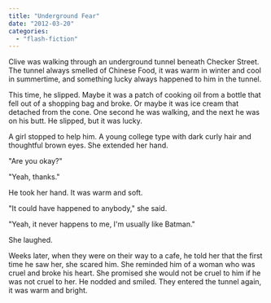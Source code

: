 ```yaml
---
title: "Underground Fear"
date: "2012-03-20"
categories: 
  - "flash-fiction"
---
```


Clive was walking through an underground tunnel beneath Checker Street. The tunnel always smelled of Chinese Food, it was warm in winter and cool in summertime, and something lucky always happened to him in the tunnel.

This time, he slipped. Maybe it was a patch of cooking oil from a bottle that fell out of a shopping bag and broke. Or maybe it was ice cream that detached from the cone. One second he was walking, and the next he was on his butt. He slipped, but it was lucky.

A girl stopped to help him. A young college type with dark curly hair and thoughtful brown eyes. She extended her hand.

"Are you okay?"

"Yeah, thanks."

He took her hand. It was warm and soft.

"It could have happened to anybody," she said.

"Yeah, it never happens to me, I'm usually like Batman."

She laughed.

Weeks later, when they were on their way to a cafe, he told her that the first time he saw her, she scared him. She reminded him of a woman who was cruel and broke his heart. She promised she would not be cruel to him if he was not cruel to her. He nodded and smiled. They entered the tunnel again, it was warm and bright.
